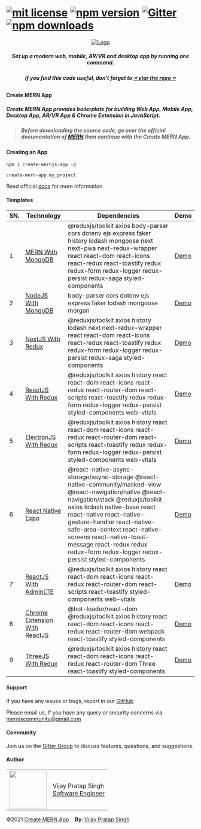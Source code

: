 # [![mit license](https://img.shields.io/github/license/mernjs/create-mern-app)](https://github.com/mernjs/create-mern-app/blob/master/LICENSE) [![npm version](https://img.shields.io/npm/v/create-mernjs-app)](https://www.npmjs.com/package/create-mernjs-app) [![Gitter](https://badges.gitter.im/mernjs/mernjs.svg)](https://gitter.im/mernjs/mernjs-community) [![npm downloads](https://img.shields.io/npm/dy/create-mernjs-app)](https://www.npmjs.com/package/create-mernjs-app)

<p align="center">
  <a target="_blank" href="https://mernjs.github.io/create-mern-app" rel="noopener">
 <img src="https://mernjs.github.io/create-mern-app/assets/logo1.png" alt="Logo"></a>
</p>
<h5 align="center">Set up a modern web, mobile, AR/VR and desktop app by running one command.</h5>

<h5 align="center">
If you find this code useful, don't forget to <a target="_blank" href="https://github.com/mernjs/create-mern-app" rel="noopener">⭐ star the repo ⭐</a> 
</h5>

<h4>Create MERN App</h4>
<h5>Create MERN App provides boilerplate for building Web App, Mobile App, Desktop App, AR/VR App & Chrome Extension in JavaScript.</h5>

<blockquote>
<h5>
Before downloading the source code, go over the official documentation of <a target="_blank" href="https://mernjs.github.io/create-mern-app/mern-roadmap" rel="noopener">MERN</a>  then continue with the Create MERN App.
</h5>
</blockquote>

<h4>Creating an App</h4>

```
npm i create-mernjs-app -g 
```

```
create-mern-app my_project  
```

Read official [docs](https://mernjs.github.io/create-mern-app) for more information.

<h4>Templates</h4>

| SN. | Technology | Dependencies | Demo |
| ------ | ------ | ------ | ------ |
| 1 | [MERN With MongoDB](https://github.com/mernjs/create-mern-app/tree/master/templates/mern-with-mongodb) | @reduxjs/toolkit axios body-parser cors dotenv ejs express faker history lodash mongoose next next-pwa next-redux-wrapper react react-dom react-icons react-redux react-toastify redux redux-form redux-logger redux-persist redux-saga styled-components | [Demo](https://mern-with-mongodb.herokuapp.com) |
| 2 | [NodeJS With MongoDB](https://github.com/mernjs/create-mern-app/tree/master/templates/nodejs-with-mongodb) | body-parser cors dotenv ejs express faker lodash mongoose morgan | [Demo](https://nodejs-with-mongo-db.herokuapp.com) |
| 3 | [NextJS With Redux](https://github.com/mernjs/create-mern-app/tree/master/templates/nextjs-with-redux) | @reduxjs/toolkit axios history lodash next next-redux-wrapper react react-dom react-icons react-redux react-toastify redux redux-form redux-logger redux-persist redux-saga styled-components | [Demo](https://nextjs-with-redux.herokuapp.com) |
| 4 | [ReactJS With Redux](https://github.com/mernjs/create-mern-app/tree/master/templates/reactjs-with-redux) | @reduxjs/toolkit axios history react react-dom react-icons react-redux react-router-dom react-scripts react-toastify redux redux-form redux-logger redux-persist styled-components web-vitals | [Demo](https://reactjs-with-redux.herokuapp.com) |
| 5 | [ElectronJS With Redux](https://github.com/mernjs/create-mern-app/tree/master/templates/electronjs-with-redux) | @reduxjs/toolkit axios history react react-dom react-icons react-redux react-router-dom react-scripts react-toastify redux redux-form redux-logger redux-persist styled-components web-vitals | [Demo](https://electronjs-with-redux.herokuapp.com) |
| 6 | [React Native Expo](https://github.com/mernjs/create-mern-app/tree/master/templates/react-native-with-expo) | @react-native-async-storage/async-storage @react-native-community/masked-view @react-navigation/native @react-navigation/stack @reduxjs/toolkit axios lodash native-base react react-native react-native-gesture-handler react-native-safe-area-context react-native-screens react-native-toast-message react-redux redux redux-form redux-logger redux-persist styled-components | [Demo](https://play.google.com/store/apps/details?id=com.mernapp) |
| 7 | [ReactJS With AdminLTE](https://github.com/mernjs/create-mern-app/tree/master/templates/reactjs-with-adminlte) | @reduxjs/toolkit axios history react react-dom react-icons react-redux react-router-dom react-scripts react-toastify styled-components web-vitals | [Demo](https://reactjs-with-adminlte.herokuapp.com) |
| 8 | [Chrome Extension With ReactJS](https://github.com/mernjs/create-mern-app/tree/master/templates/chrome-extension-with-reactjs) | @hot-loader/react-dom @reduxjs/toolkit axios history react react-dom react-icons react-redux react-router-dom webpack react-toastify styled-components | [Demo](https://reactjs-with-redux.herokuapp.com) |
| 9 | [ThreeJS With Redux](https://github.com/mernjs/create-mern-app/tree/master/templates/threejs-ar-vr-with-redux) | @reduxjs/toolkit axios history react react-dom react-icons react-redux react-router-dom Three react-toastify styled-components | [Demo](https://threejs-with-redux.herokuapp.com/) |

<h4>Support</h4>

If you have any issues or bugs, report in our [GitHub](https://github.com/mernjs/create-mern-app/issues)

Please email us, If you have any query or security concerns via mernjscommunity@gmail.com

<h4>Community</h4>

Join us on the [Gitter Group](https://gitter.im/mernjs/mernjs-community) to discuss features, questions, and suggestions.

<h4>Author</h4>
<table>
  <tr>
    <td>
      <img src="https://2.gravatar.com/avatar/bd913f88dce5db0cc64d85d9c486ccfd?s=100&d=mm" width="100">
    </td>
    <td>
      Vijay Pratap Singh<br />
      <a href="https://www.linkedin.com/in/vprtsingh">Software Engineer</a><br />
    </td>
  </tr>
</table>

<p style="margin-left: '30px', margin-right: '30px'"><span style="text-align: 'left'">©2021 <a href="https://github.com/mernjs/create-mern-app/blob/master/LICENSE" target="_blank"> Create MERN App</a></span>&nbsp;&nbsp;&nbsp;&nbsp;<span style="float: 'right'"><b>By: </b> <a href="https://vijay-pratap-singh.netlify.app" target="_blank"> Vijay Pratap Singh</a></span></p>
